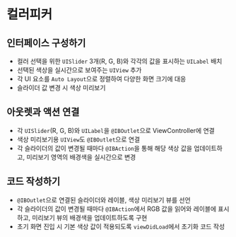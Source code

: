 # 컬러피커

## 인터페이스 구성하기
- 컬러 선택을 위한 `UISlider` 3개(R, G, B)와 각각의 값을 표시하는 `UILabel` 배치
- 선택된 색상을 실시간으로 보여주는 `UIView` 추가
- 각 UI 요소를 `Auto Layout`으로 정렬하여 다양한 화면 크기에 대응
- 슬라이더 값 변경 시 색상 미리보기

## 아웃렛과 액션 연결
- 각 `UISlider`(R, G, B)와 `UILabel`을 `@IBOutlet`으로 ViewController에 연결
- 색상 미리보기용 `UIView`도 `@IBOutlet`으로 연결
- 각 슬라이더의 값이 변경될 때마다 `@IBAction`을 통해 해당 색상 값을 업데이트하고, 미리보기 영역의 배경색을 실시간으로 변경

## 코드 작성하기
- `@IBOutlet`으로 연결된 슬라이더와 레이블, 색상 미리보기 뷰를 선언
- 각 슬라이더의 값이 변경될 때마다 `@IBAction`에서 RGB 값을 읽어와 레이블에 표시하고, 미리보기 뷰의 배경색을 업데이트하도록 구현
- 초기 화면 진입 시 기본 색상 값이 적용되도록 `viewDidLoad`에서 초기화 코드 작성